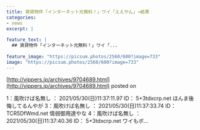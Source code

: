 ```yaml
---
title: 賃貸物件「インターネット光無料！」ワイ「ええやん」→結果
categories:
- news
excerpt: |
  
feature_text: |
  ## 賃貸物件「インターネット光無料！」ワイ「...
  
feature_image: "https://picsum.photos/2560/600?image=733"
image: "https://picsum.photos/2560/600?image=733"
---
```


[http://vippers.jp/archives/9704689.html](http://vippers.jp/archives/9704689.html)
posted on 

<!--more-->

1：風吹けば名無し ： 2021/05/30(日)11:37:11.97 ID： 5+3tdxcrp.net ほんま後悔してるんやが 3：風吹けば名無し ： 2021/05/30(日)11:37:33.74 ID： TCR5DfWmd.net 情弱御用達やな 4：風吹けば名無し ： 2021/05/30(日)11:37:40.36 ID： 5+3tdxcrp.net ワイもボ...

